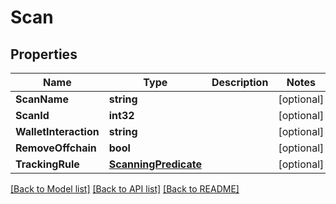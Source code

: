 # Scan

## Properties

Name | Type | Description | Notes
------------ | ------------- | ------------- | -------------
**ScanName** | **string** |  | [optional] 
**ScanId** | **int32** |  | [optional] 
**WalletInteraction** | **string** |  | [optional] 
**RemoveOffchain** | **bool** |  | [optional] 
**TrackingRule** | [**ScanningPredicate**](ScanningPredicate.md) |  | [optional] 

[[Back to Model list]](../README.md#documentation-for-models) [[Back to API list]](../README.md#documentation-for-api-endpoints) [[Back to README]](../README.md)



